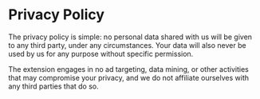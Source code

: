 # Privacy Policy

The privacy policy is simple: no personal data shared with us will be given to any third party, under any circumstances. Your data will also never be used by us for any purpose without specific permission.

The extension engages in no ad targeting, data mining, or other activities that may compromise your privacy, and we do not affiliate ourselves with any third parties that do so.

